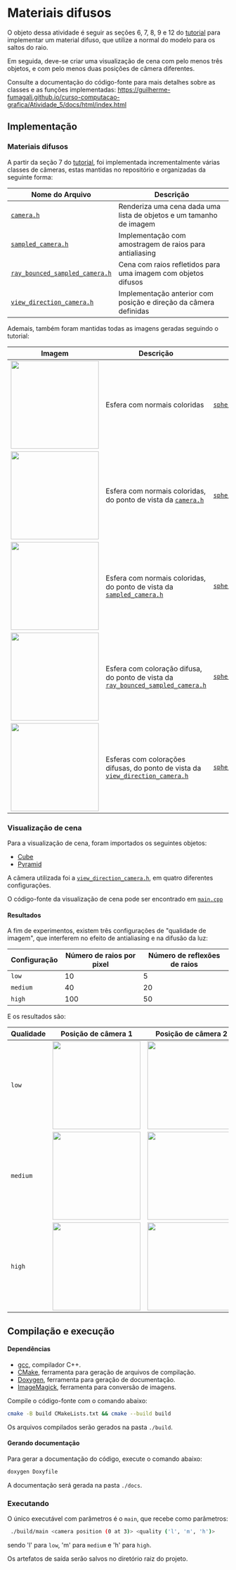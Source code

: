 # Materiais difusos

O objeto dessa atividade é seguir as seções 6, 7, 8, 9 e 12 do [tutorial](https://raytracing.github.io/books/RayTracingInOneWeekend.html#diffusematerials) para implementar um material difuso, que utilize a normal do modelo para os saltos do raio.

Em seguida, deve-se criar uma visualização de cena com pelo menos três objetos, e com pelo menos duas posições de câmera diferentes.

Consulte a documentação do código-fonte para mais detalhes sobre as classes e as funções implementadas: https://guilherme-fumagali.github.io/curso-computacao-grafica/Atividade_5/docs/html/index.html

## Implementação

### Materiais difusos

A partir da seção 7 do [tutorial](https://raytracing.github.io/books/RayTracingInOneWeekend.html#diffusematerials), foi implementada incrementalmente várias classes de câmeras, estas mantidas no repositório e organizadas da seguinte forma:

| Nome do Arquivo                                                                   | Descrição                                                           |
|-----------------------------------------------------------------------------------|---------------------------------------------------------------------|
| [`camera.h`](src/headers/camera/camera.h)                                         | Renderiza uma cena dada uma lista de objetos e um tamanho de imagem |
| [`sampled_camera.h`](src/headers/camera/sampled_camera.h)                         | Implementação com amostragem de raios para antialiasing             |
| [`ray_bounced_sampled_camera.h`](src/headers/camera/ray_bounced_sampled_camera.h) | Cena com raios refletidos para uma imagem com objetos difusos       |
| [`view_direction_camera.h`](src/headers/camera/view_direction_camera.h)           | Implementação anterior com posição e direção da câmera definidas    |

Ademais, também foram mantidas todas as imagens geradas seguindo o tutorial:

| Imagem                                                                                 | Descrição                                                                                                                           | Código-fonte                                                                                   |
|----------------------------------------------------------------------------------------|-------------------------------------------------------------------------------------------------------------------------------------|------------------------------------------------------------------------------------------------|
| <img src="src/static/images/sphere_with_normals.png" width="200">                      | Esfera com normais coloridas                                                                                                        | [`sphere_with_hittables_scene.cpp`](src/sphere_with_hittables_scene.cpp)                       |
| <img src="src/static/images/sphere_with_camera.png" width="200">                       | Esfera com normais coloridas, do ponto de vista da [`camera.h`](src/headers/camera/camera.h)                                        | [`sphere_with_camera.cpp`](src/sphere_with_camera.cpp)                                         |
| <img src="src/static/images/sphere_with_sampled_camera.png" width="200">               | Esfera com normais coloridas, do ponto de vista da [`sampled_camera.h`](src/headers/camera/sampled_camera.h)                        | [`sphere_with_sampled_camera.cpp`](src/sphere_with_sampled_camera.cpp)                         |
| <img src="src/static/images/sphere_with_ray_bounced_sampled_camera.png" width="200">   | Esfera com coloração difusa, do ponto de vista da [`ray_bounced_sampled_camera.h`](src/headers/camera/ray_bounced_sampled_camera.h) | [`sphere_with_ray_bounced_sampled_camera.cpp`](src/sphere_with_ray_bounced_sampled_camera.cpp) |
| <img src="src/static/images/sphere_with_view_direction_camera_fov_20.png" width="200"> | Esferas com colorações difusas, do ponto de vista da [`view_direction_camera.h`](src/headers/camera/view_direction_camera.h)        | [`sphere_with_view_direction_camera.cpp`](src/material_spheres.cpp)           |

### Visualização de cena

Para a visualização de cena, foram importados os seguintes objetos:
    
- [Cube](src/static/objects/cube.obj)
- [Pyramid](src/static/objects/pyramid.obj)

A câmera utilizada foi a [`view_direction_camera.h`](src/headers/camera/view_direction_camera.h), em quatro diferentes configurações.

O código-fonte da visualização de cena pode ser encontrado em [`main.cpp`](src/main.cpp)

#### Resultados

A fim de experimentos, existem três configurações de "qualidade de imagem", que interferem no efeito de antialiasing e na difusão da luz:

| Configuração | Número de raios por pixel | Número de reflexões de raios |
|--------------|---------------------------|------------------------------|
| `low`        | 10                        | 5                            |
| `medium`     | 40                        | 20                           |
| `high`       | 100                       | 50                           |

E os resultados são:

| Qualidade | Posição de câmera 1                                                              | Posição de câmera 2                                                              | Posição de câmera 3                                                              | Posição de câmera 4                                                              |
|-----------|----------------------------------------------------------------------------------|----------------------------------------------------------------------------------|----------------------------------------------------------------------------------|----------------------------------------------------------------------------------|
| `low`     | <img src="src/static/images/main/low/main_camera_position_0.png" width="200">    | <img src="src/static/images/main/low/main_camera_position_1.png" width="200">    | <img src="src/static/images/main/low/main_camera_position_2.png" width="200">    | <img src="src/static/images/main/low/main_camera_position_3.png" width="200">    |
| `medium`  | <img src="src/static/images/main/medium/main_camera_position_0.png" width="200"> | <img src="src/static/images/main/medium/main_camera_position_1.png" width="200"> | <img src="src/static/images/main/medium/main_camera_position_2.png" width="200"> | <img src="src/static/images/main/medium/main_camera_position_3.png" width="200"> |
| `high`    | <img src="src/static/images/main/high/main_camera_position_0.png" width="200">   | <img src="src/static/images/main/high/main_camera_position_1.png" width="200">   | <img src="src/static/images/main/high/main_camera_position_2.png" width="200">   | <img src="src/static/images/main/high/main_camera_position_3.png" width="200">   |

## Compilação e execução

#### Dependências

- [gcc](https://gcc.gnu.org/), compilador C++.
- [CMake](https://cmake.org/), ferramenta para geração de arquivos de compilação.
- [Doxygen](https://www.doxygen.nl/index.html), ferramenta para geração de documentação.
- [ImageMagick](https://imagemagick.org/index.php), ferramenta para conversão de imagens.

Compile o código-fonte com o comando abaixo:

```bash 
cmake -B build CMakeLists.txt && cmake --build build
```

Os arquivos compilados serão gerados na pasta `./build`.

#### Gerando documentação

Para gerar a documentação do código, execute o comando abaixo:

```bash
doxygen Doxyfile
```

A documentação será gerada na pasta `./docs`.

### Executando

O único executável com parâmetros é o `main`, que recebe como parâmetros:

```bash
 ./build/main <camera position (0 at 3)> <quality ('l', 'm', 'h')>
```

sendo 'l' para `low`, 'm' para `medium` e 'h' para `high`.

Os artefatos de saída serão salvos no diretório raiz do projeto.